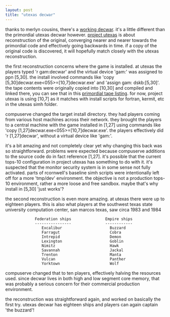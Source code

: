 ```yaml
---
layout: post
title: "utexas decwar"
---
```

thanks to merlyn cousins, there's a [working decwar](https://github.com/drforbin/decwar). it's a little different than the primordial utexas decwar however. [project utexas](https://github.com/drforbin/decwar/tree/utexas/utexas) is about reconstruction of the original, converging nearer and nearer towards the primordial code and effectively going backwards in time. if a copy of the original code is discovered, it will hopefully match closely with the utexas reconstruction.

the first reconstruction concerns where the game is installed. at utexas the players typed 'r gam:decwar' and the virtual device 'gam:' was assigned to ppn [5,30]. the install involved commands like 'copy [5,30]decwar.exe<055>=[10,7]decwar.exe' and 'assign gam: dskb:[5,30]'. the tape contents were originally copied into [10,30] and compiled and linked there, you can see that in this [primordial tape listing](https://github.com/drforbin/decwar/blob/utexas/utexas/utexas23-reconstruction/hlp/DECWAR.TAP). for now, project utexas is using [10,7] as it matches with install scripts for fortran, kermit, etc in the utexas simh folder.

compuserve changed the target install directory. they had players coming from various host machines across their network. they brought the players to a central machine with the game installed in [1,27] using commands like 'copy [1,27]decwar.exe<055>=[10,7]decwar.exe'. the players effectively did 'r [1,27]decwar', without a virtual device like 'gam:'.

it's a bit amazing and not completely clear yet why changing this back was so straightforward. problems were expected because compuserve additions to the source code do in fact reference [1,27]. it's possible that the current tops-10 configuration in project utexas has something to do with it. it's suspected that the monitor security system is in some sense not fully activated. parts of rcornwell's baseline simh scripts were intentionally left off for a more 'tmp/dev' environment. the objective is not a production tops-10 environment, rather a more loose and free sandbox. maybe that's why install in [5,30] 'just works'?

the second reconstruction is even more amazing. at utexas there were up to eighteen players. this is also what players at the southwest texas state university computation center, san marcos texas, saw circa 1983 and 1984

                 Federation ships               Empire ships
                 ----------------               ------------
                    Excalibur                     Buzzard
                    Farragut                      Cobra
                    Intrepid                      Demon
                    Lexington                     Goblin
                    Nimitz                        Hawk
                    Savannah                      Jackal
                    Trenton                       Manta
                    Vulcan                        Panther
                    Yorktown                      Wolf

compuserve changed that to ten players, effectively halving the resources used. since decwar lives in both high and low segment core memory, that was probably a serious concern for their commercial production environment.

the reconstruction was straightforward again, and worked on basically the first try. utexas decwar has eighteen ships and players can again captain 'the buzzard'!
